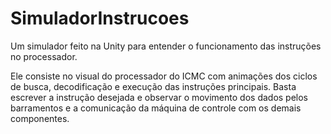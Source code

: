 # SimuladorInstrucoes
 Um simulador feito na Unity para entender o funcionamento das instruções no processador.

Ele consiste no visual do processador do ICMC com animações dos ciclos de busca, decodificação e execução das instruções principais. Basta escrever a instrução desejada e observar o movimento dos dados pelos barramentos e a comunicação da máquina de controle com os demais componentes.
